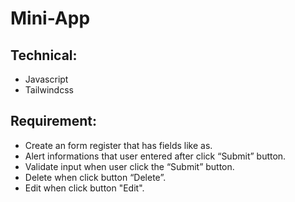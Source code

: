 # Mini-App
## Technical:
* Javascript
* Tailwindcss
## Requirement:
* Create an form register that has fields like as.
* Alert informations that user entered after click “Submit” button.
* Validate input when user click the “Submit” button.
* Delete when click button “Delete”.
* Edit when click button "Edit".
